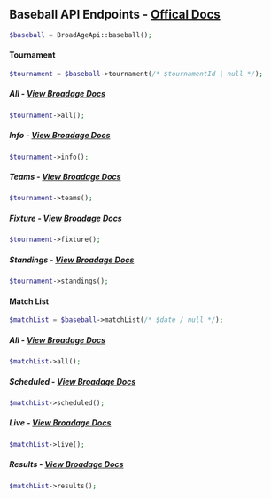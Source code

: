 ## Baseball API Endpoints - [Offical Docs](https://www.broadage.com/developers/baseball-api/)

```php
$baseball = BroadAgeApi::baseball();
```

#### Tournament

```php
$tournament = $baseball->tournament(/* $tournamentId | null */);
```

##### All - [View Broadage Docs](https://www.broadage.com/developers/baseball-api/tournament-list)

```php
$tournament->all();
```

##### Info - [View Broadage Docs](https://www.broadage.com/developers/baseball-api/tournament-info)

```php
$tournament->info();
```

##### Teams - [View Broadage Docs](https://www.broadage.com/developers/baseball-api/tournament-teams)

```php
$tournament->teams();
```

##### Fixture - [View Broadage Docs](https://www.broadage.com/developers/baseball-api/tournament-fixture)

```php
$tournament->fixture();
```

##### Standings - [View Broadage Docs](https://www.broadage.com/developers/baseball-api/tournament-standings)

```php
$tournament->standings();
```

#### Match List

```php
$matchList = $baseball->matchList(/* $date / null */);
```

##### All - [View Broadage Docs](https://www.broadage.com/developers/baseball-api/match-list-all)

```php
$matchList->all();
```

##### Scheduled - [View Broadage Docs](https://www.broadage.com/developers/baseball-api/match-list-scheduled)

```php
$matchList->scheduled();
```

##### Live - [View Broadage Docs](https://www.broadage.com/developers/baseball-api/match-list-live)

```php
$matchList->live();
```

##### Results - [View Broadage Docs](https://www.broadage.com/developers/baseball-api/match-list-results)

```php
$matchList->results();
```